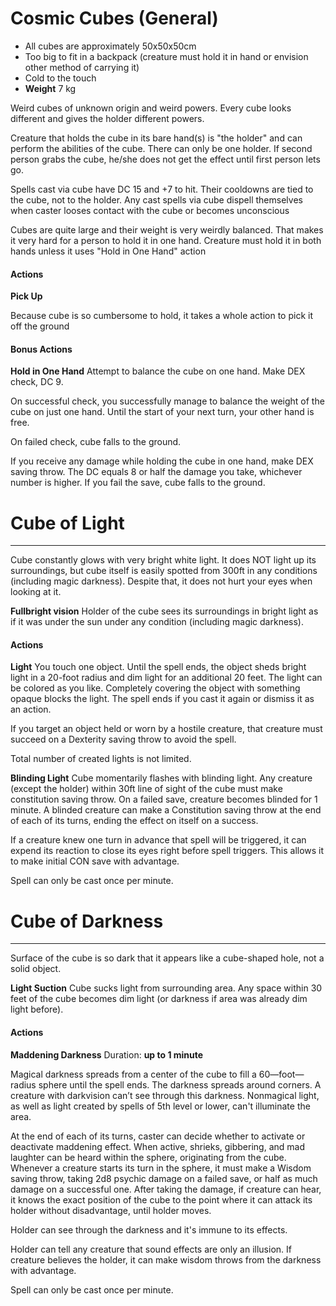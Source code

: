# Cosmic Cubes (General)

- All cubes are approximately 50x50x50cm
- Too big to fit in a backpack (creature must hold it in hand or envision other method of carrying it)
- Cold to the touch
- **Weight** 7 kg

Weird cubes of unknown origin and weird powers. Every cube looks different and gives the holder different powers.

Creature that holds the cube in its bare hand(s) is "the holder" and can perform the abilities of the cube. There can only be one holder. If second person grabs the cube, he/she does not get the effect until first person lets go.

Spells cast via cube have DC 15 and +7 to hit. Their cooldowns are tied to the cube, not to the holder. Any cast spells via cube dispell themselves when caster looses contact with the cube or becomes unconscious

Cubes are quite large and their weight is very weirdly balanced. That makes it very hard for a person to hold it in one hand. Creature must hold it in both hands unless it uses "Hold in One Hand" action

#### Actions

**Pick Up**

Because cube is so cumbersome to hold, it takes a whole action to pick it off the ground

#### Bonus Actions

**Hold in One Hand**
Attempt to balance the cube on one hand. Make DEX check, DC 9.

On successful check, you successfully manage to balance the weight of the cube on just one hand. Until the start of your next turn, your other hand is free. 

On failed check, cube falls to the ground.

If you receive any damage while holding the cube in one hand, make DEX saving throw. The DC equals 8 or half the damage you take, whichever number is higher. If you fail the save, cube falls to the ground.

# Cube of Light
___

Cube constantly glows with very bright white light. It does NOT light up its surroundings, but cube itself is easily spotted from 300ft in any conditions (including magic darkness). Despite that, it does not hurt your eyes when looking at it.

**Fullbright vision**
Holder of the cube sees its surroundings in bright light as if it was under the sun under any condition (including magic darkness).

#### Actions

**Light**
You touch one object. Until the spell ends, the object sheds bright light in a 20-foot radius and dim light for an additional 20 feet. The light can be colored as you like. Completely covering the object with something opaque blocks the light. The spell ends if you cast it again or dismiss it as an action.

If you target an object held or worn by a hostile creature, that creature must succeed on a Dexterity saving throw to avoid the spell.

Total number of created lights is not limited.

**Blinding Light**
Cube momentarily flashes with blinding light. Any creature (except the holder) within 30ft line of sight of the cube must make constitution saving throw. On a failed save, creature becomes blinded for 1 minute. A blinded creature can make a Constitution saving throw at the end of each of its turns, ending the effect on itself on a success.

If a creature knew one turn in advance that spell will be triggered, it can expend its reaction to close its eyes right before spell triggers. This allows it to make initial CON save with advantage.

Spell can only be cast once per minute.

# Cube of Darkness
___

Surface of the cube is so dark that it appears like a cube-shaped hole, not a solid object.

**Light Suction**
Cube sucks light from surrounding area. Any space within 30 feet  of the cube becomes dim light (or darkness if area was already dim light before).

#### Actions

**Maddening Darkness**
Duration: **up to 1 minute** 

Magical darkness spreads from a center of the cube to fill a 60—foot—radius sphere until the spell ends. The darkness spreads around corners. A creature with darkvision can’t see through this darkness. Nonmagical light, as well as light created by spells of 5th level or lower, can't illuminate the area. 

At the end of each of its turns, caster can decide whether to activate or deactivate maddening effect. When active, shrieks, gibbering, and mad laughter can be heard within the sphere, originating from the cube. Whenever a creature starts its turn in the sphere, it must make a Wisdom saving throw, taking 2d8 psychic damage on a failed save, or half as much damage on a successful one. After taking the damage, if creature can hear, it knows the exact position of the cube to the point where it can attack its holder without disadvantage, until holder moves.

Holder can see through the darkness and it's immune to its effects.

Holder can tell any creature that sound effects are only an illusion. If creature believes the holder, it can make wisdom throws from the darkness with advantage.

Spell can only be cast once per minute.